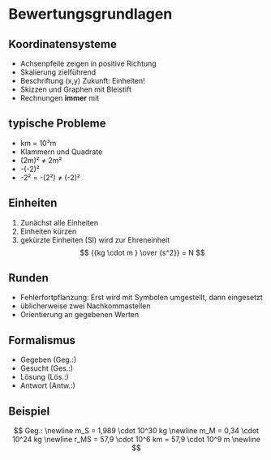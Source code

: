 # Bewertungsgrundlagen

## Koordinatensysteme

* Achsenpfeile zeigen in positive Richtung
* Skalierung zielführend
* Beschriftung (x,y) Zukunft: Einheiten!
* Skizzen und Graphen mit Bleistift
* Rechnungen **immer** mit 

## typische Probleme

* km = 10³m
* Klammern und Quadrate
 * (2m)² ≠ 2m²
 * -(-2)²
 * -2² = -(2²) ≠ (-2)²

## Einheiten

1. Zunächst alle Einheiten
1. Einheiten kürzen
1. gekürzte Einheiten (SI) wird zur Ehreneinheit
$$
{{kg \cdot m } \over {s^2}} = N
$$

## Runden

* Fehlerfortpflanzung: Erst wird mit Symbolen umgestellt, dann eingesetzt
* üblicherweise zwei Nachkommastellen
* Orientierung an gegebenen Werten

## Formalismus

* Gegeben (Geg.:)
* Gesucht (Ges.:)
* Lösung (Lös.:)
* Antwort (Antw.:)

## Beispiel

$$
Geg.: \newline
m_S = 1,989 \cdot 10^30 kg \newline
m_M = 0,34 \cdot 10^24 kg \newline
r_MS = 57,9 \cdot 10^6 km = 57,9 \cdot 10^9 m \newline
$$

